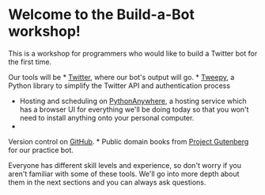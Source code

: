 Welcome to the Build-a-Bot workshop!
=======
This is a workshop for programmers who would like to build a Twitter bot for the first time.

Our tools will be
* 
[Twitter](http://www.twitter.com), where our bot's output will go.
* 
[Tweepy](http://www.tweepy.org/), a Python library to simplify the Twitter API and authentication process
* Hosting and scheduling on
[PythonAnywhere](https://www.pythonanywhere.com), a hosting service which has a browser UI for everything we'll be doing today so that you won't need to install anything onto your personal computer.
* 
Version control on [GitHub](https://github.com/).
* 
Public domain books from [Project Gutenberg](https://www.gutenberg.org/) for our practice bot.

Everyone has different skill levels and experience, so don't worry if you aren't familiar with some of these tools. We'll go into more depth about them in the next sections and you can always ask questions.
